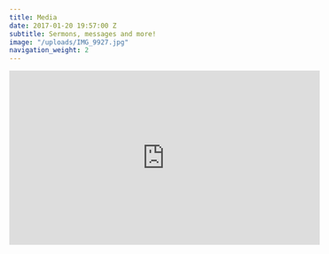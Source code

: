 ```yaml
---
title: Media
date: 2017-01-20 19:57:00 Z
subtitle: Sermons, messages and more!
image: "/uploads/IMG_9927.jpg"
navigation_weight: 2
---
```


<iframe width="560" height="315" src="https://www.youtube.com/embed/pEQEBQ8oUZ4" frameborder="0" allow="accelerometer; autoplay; encrypted-media; gyroscope; picture-in-picture" allowfullscreen></iframe>